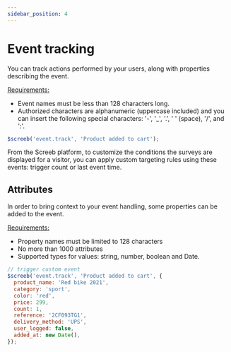 ```yaml
---
sidebar_position: 4
---
```


# Event tracking

You can track actions performed by your users, along with properties describing the event.

<u>Requirements:</u>

* Event names must be less than 128 characters long.
* Authorized characters are alphanumeric (uppercase included) and you can insert the following special characters: '-', '_', '.', ' ' (space), '/', and ':'.

```js
$screeb('event.track', 'Product added to cart');
```

From the Screeb platform, to customize the conditions the surveys are displayed for a visitor, you can apply custom targeting rules using these events: trigger count or last event time.

## Attributes

In order to bring context to your event handling, some properties can be added to the event.

<u>Requirements:</u>

* Property names must be limited to 128 characters
* No more than 1000 attributes
* Supported types for values: string, number, boolean and Date.

```js
// trigger custom event
$screeb('event.track', 'Product added to cart', {
  product_name: 'Red bike 2021',
  category: 'sport',
  color: 'red',
  price: 299,
  count: 1,
  reference: '2CF093TG1',
  delivery_method: 'UPS',
  user_logged: false,
  added_at: new Date(),
});
```
